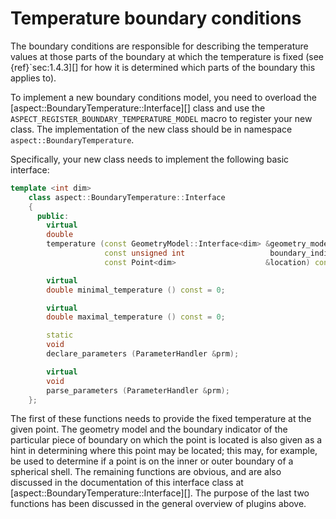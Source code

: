 # Temperature boundary conditions

The boundary conditions are responsible for describing the temperature values
at those parts of the boundary at which the temperature is fixed (see
{ref}`sec:1.4.3][] for how it is determined which parts of the boundary
this applies to).

To implement a new boundary conditions model, you need to overload the
[aspect::BoundaryTemperature::Interface][] class and use the
`ASPECT_REGISTER_BOUNDARY_TEMPERATURE_MODEL` macro to register your new class.
The implementation of the new class should be in namespace
`aspect::BoundaryTemperature`.

Specifically, your new class needs to implement the following basic interface:

``` c++
template <int dim>
    class aspect::BoundaryTemperature::Interface
    {
      public:
        virtual
        double
        temperature (const GeometryModel::Interface<dim> &geometry_model,
                     const unsigned int                   boundary_indicator,
                     const Point<dim>                    &location) const = 0;

        virtual
        double minimal_temperature () const = 0;

        virtual
        double maximal_temperature () const = 0;

        static
        void
        declare_parameters (ParameterHandler &prm);

        virtual
        void
        parse_parameters (ParameterHandler &prm);
    };
```

The first of these functions needs to provide the fixed temperature at the
given point. The geometry model and the boundary indicator of the particular
piece of boundary on which the point is located is also given as a hint in
determining where this point may be located; this may, for example, be used to
determine if a point is on the inner or outer boundary of a spherical shell.
The remaining functions are obvious, and are also discussed in the
documentation of this interface class at
[aspect::BoundaryTemperature::Interface][]. The purpose of the last two
functions has been discussed in the general overview of plugins above.
